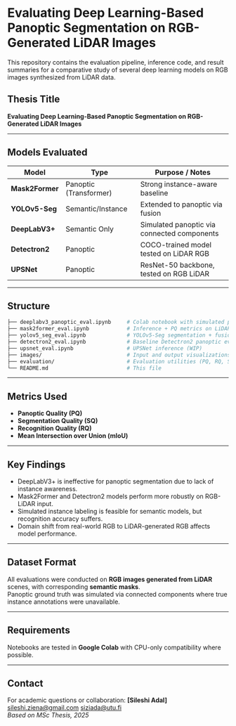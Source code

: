 
# Evaluating Deep Learning-Based Panoptic Segmentation on RGB-Generated LiDAR Images

This repository contains the evaluation pipeline, inference code, and result summaries for a comparative study of several deep learning models on RGB images synthesized from LiDAR data.

## Thesis Title
**Evaluating Deep Learning-Based Panoptic Segmentation on RGB-Generated LiDAR Images**

---

##  Models Evaluated

| Model            | Type                 | Purpose / Notes |
|------------------|----------------------|------------------|
| **Mask2Former**  | Panoptic (Transformer) | Strong instance-aware baseline |
| **YOLOv5-Seg**   | Semantic/Instance     | Extended to panoptic via fusion |
| **DeepLabV3+**   | Semantic Only         | Simulated panoptic via connected components |
| **Detectron2**   | Panoptic              | COCO-trained model tested on LiDAR RGB |
| **UPSNet**       | Panoptic              | ResNet-50 backbone, tested on RGB LiDAR |

---

##  Structure

```bash
├── deeplabv3_panoptic_eval.ipynb     # Colab notebook with simulated panoptic evaluation
├── mask2former_eval.ipynb            # Inference + PQ metrics on LiDAR RGB image
├── yolov5_seg_eval.ipynb             # YOLOv5-Seg segmentation + fusion
├── detectron2_eval.ipynb             # Baseline Detectron2 panoptic evaluation
├── upsnet_eval.ipynb                 # UPSNet inference (WIP)
├── images/                           # Input and output visualizations
├── evaluation/                       # Evaluation utilities (PQ, RQ, SQ, mIoU)
└── README.md                         # This file
```

---

## Metrics Used

- **Panoptic Quality (PQ)**
- **Segmentation Quality (SQ)**
- **Recognition Quality (RQ)**
- **Mean Intersection over Union (mIoU)**

---

##  Key Findings

- DeepLabV3+ is ineffective for panoptic segmentation due to lack of instance awareness.
- Mask2Former and Detectron2 models perform more robustly on RGB-LiDAR input.
- Simulated instance labeling is feasible for semantic models, but recognition accuracy suffers.
- Domain shift from real-world RGB to LiDAR-generated RGB affects model performance.

---

## Dataset Format

All evaluations were conducted on **RGB images generated from LiDAR** scenes, with corresponding **semantic masks**.  
Panoptic ground truth was simulated via connected components where true instance annotations were unavailable.

---

## Requirements

Notebooks are tested in **Google Colab** with CPU-only compatibility where possible.

---

##  Contact

For academic questions or collaboration:
**[Sileshi Adal]**  
sileshi.ziena@gmail.com
siziada@utu.fi  
*Based on MSc Thesis, 2025*
